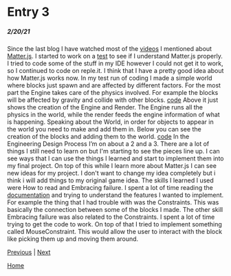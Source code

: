 # Entry 3
##### 2/20/21

Since the last blog I have watched most of the [videos](https://www.youtube.com/watch?v=wB1pcXtEwIs&list=PLRqwX-V7Uu6akvoNKE4GAxf6ZeBYoJ4uh) I mentioned about [Matter.js](https://brm.io/matter-js/index.html). I started to work on a [test](https://repl.it/@IvanChiu/Matter-test#script.js) to see if I understand Matter.js properly. I tried to code some of the stuff in my IDE however I could not get it to work, so I continued to code on reple.it. I think that I have a pretty good idea about how Matter.js works now. In my test run of coding I made a simple world where blocks just spawn and are affected by different factors. For the most part the Engine takes care of the physics involved. For example the blocks will be affected by gravity and collide with other blocks. 
[code]()
Above it just shows the creation of the Engine and Render. The Engine runs all the physics in the world, while the render feeds the engine information of what is happening. Speaking about the World, in order for objects to appear in the world you need to make and add them in. Below you can see the creation of the blocks and adding them to the world. 
[code]()
In the Engineering Design Process I’m on about a 2 and a 3. There are a lot of things I still need to learn on but I'm starting to see the pieces line up. I can see ways that I can use the things I learned and start to implement them into my final project. On top of this while I learn more about Matter.js I can see new ideas for my project. I don't want to change my idea completely but i think i will add things to my original game idea. 
The skills I learned I used were How to read and Embracing failure. I spent a lot of time reading the [documentation]() and trying to understand the features I wanted to implement. For example the thing that I had trouble with was the Constraints. This was basically the connection between some of the blocks I made. The other skill Embracing failure was also related to the Constraints. I spent a lot of time trying to get the code to work. On top of that I tried to implement something called MouseConstraint. This would allow the user to interact with the block like picking them up and moving them around. 


[Previous](entry02.md) | [Next](entry04.md)

[Home](../README.md)
